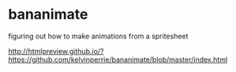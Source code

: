 # bananimate

figuring out how to make animations from a spritesheet

http://htmlpreview.github.io/?https://github.com/kelvinperrie/bananimate/blob/master/index.html
